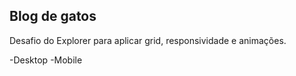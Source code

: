 ## Blog de gatos

Desafio do Explorer para aplicar grid, responsividade e animações.

-Desktop
-Mobile
